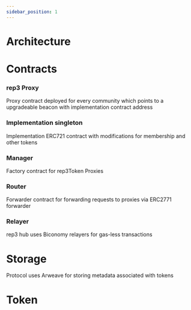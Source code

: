 ```yaml
---
sidebar_position: 1
---
```


# Architecture

# Contracts
### rep3 Proxy

Proxy contract deployed for every community which points to a upgradeable beacon with implementation contract address

### Implementation singleton

Implementation ERC721 contract with modifications for membership and other tokens

### Manager

Factory contract for rep3Token Proxies

### Router

Forwarder contract for forwarding requests to proxies via ERC2771 forwarder

### Relayer

rep3 hub uses Biconomy relayers for gas-less transactions


# Storage

Protocol uses Arweave for storing metadata associated with tokens


# Token


